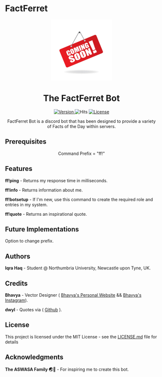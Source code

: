 # FactFerret

<p align="center">
  <img src="/img/comingsoon.jpg" alt="FactFerretIcon" width="200" height="auto">
</p>

<h1 align="center" style="font-weight: bold;">
  The FactFerret Bot
</h1>

<p align="center">
  
  <a href="https://img.shields.io/badge/version-1.0.0-blue">
    <img src="https://img.shields.io/badge/version-1.0.0-blue" alt="Version">
  </a>
  <a href"=https://hits.seeyoufarm.com/api/count/incr/badge.svg?url=https%3A%2F%2Fgithub.com%2FIqrahaq%2FFactFerret%2F">
    <img src="https://hits.seeyoufarm.com/api/count/incr/badge.svg?url=https%3A%2F%2Fgithub.com%2FIqrahaq%2FFactFerret%2F" alt="Hits">
   </a>
  <a href="https://img.shields.io/github/license/Iqrahaq/FactFerret">
    <img src="https://img.shields.io/github/license/Iqrahaq/FactFerret" alt="License">
  </a>
</p>

<p align="center">FactFerret Bot is a discord bot that has been designed to provide a variety of Facts of the Day within servers.</p>

## Prerequisites

<p align="center"> Command Prefix = "ff!"</p>


## Features

**ff!ping** - Returns my response time in milliseconds.

**ff!info** - Returns information about me.

**ff!botsetup** - If I'm new, use this command to create the required role and entries in my system.

**ff!quote** - Returns an inspirational quote.

## Future Implementations
Option to change prefix.


## Authors
**Iqra Haq** - Student @ Northumbria University, Newcastle upon Tyne, UK.

## Credits
**Bhavya** - Vector Designer ( <a href="https://saibiscus.carrd.co/">Bhavya's Personal Website</a> && <a href="https://www.instagram.com/saibiscus/">Bhavya's Instagram</a>).

 **dwyl** - Quotes via ( <a href="https://github.com/dwyl/quotes">Github</a> ).
 

## License

This project is licensed under the MIT License - see the [LICENSE.md](LICENSE) file for details

## Acknowledgments
**The ASWASA Family 🌏🌈** - For inspiring me to create this bot.

